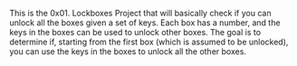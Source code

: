 This is the 0x01. Lockboxes Project that will basically check if you can unlock all the boxes given a set of keys. Each box has a number, and the keys in the boxes can be used to unlock other boxes. The goal is to determine if, starting from the first box (which is assumed to be unlocked), you can use the keys in the boxes to unlock all the other boxes.
